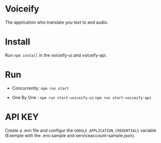 # Voiceify 
The application who translate you text to and audio.

# Install
Run `npm install` in the voiceify-ui and voiceify-api.

# Run
- Concurrently:  `npm run start` 

- One By One : 
`npm run start-voiceify-ui`
`npm run start-voiceify-api`

# API KEY
Create a .evn file and configur the `GOOGLE_APPLICATION_CREDENTIALS` variable (Exemple with the .env.sample and serviceaccount-sample.json).

